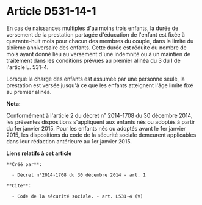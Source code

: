 # Article D531-14-1

En cas de naissances multiples d'au moins trois enfants, la durée de versement de la prestation partagée d'éducation de
l'enfant est fixée à quarante-huit mois pour chacun des membres du couple, dans la limite du sixième anniversaire des
enfants. Cette durée est réduite du nombre de mois ayant donné lieu au versement d'une indemnité ou à un maintien de
traitement dans les conditions prévues au premier alinéa du 3 du I de l'article L. 531-4. 

Lorsque la charge des enfants est assumée par une personne seule, la prestation est versée jusqu'à ce que les enfants
atteignent l'âge limite fixé au premier alinéa.

**Nota:**

Conformément à l'article 2 du décret n° 2014-1708 du 30 décembre 2014, les présentes dispositions s'appliquent aux enfants
nés ou adoptés à partir du 1er janvier 2015. Pour les enfants nés ou adoptés avant le 1er janvier 2015, les dispositions du
code de la sécurité sociale demeurent applicables dans leur rédaction antérieure au 1er janvier 2015.

**Liens relatifs à cet article**

	**Créé par**:

	  - Décret n°2014-1708 du 30 décembre 2014 - art. 1

	**Cite**:

	  - Code de la sécurité sociale. - art. L531-4 (V)
